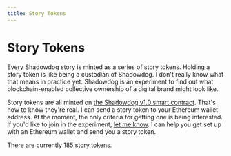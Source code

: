 ```yaml
---
title: Story Tokens
---
```


# Story Tokens

Every Shadowdog story is minted as a series of story tokens. Holding a story token is like being a custodian of Shadowdog. I don't really know what that means in practice yet. Shadowdog is an experiment to find out what blockchain-enabled collective ownership of a digital brand might look like.

Story tokens are all minted on [the Shadowdog v1.0 smart contract](https://etherscan.io/address/0x12fe6025acb2f2e42a5852b8495a6f70daa47443). That's how to know they're real. I can send a story token to your Ethereum wallet address. At the moment, the only criteria for getting one is being interested. If you'd like to join in the experiment, [let me know](https://twitter.com/5h4d0wd06). I can help you get set up with an Ethereum wallet and send you a story token.

There are currently [185 story tokens](https://opensea.io/collection/shadowdog-v1-0/).
